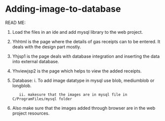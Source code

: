# Adding-image-to-database

READ ME:

1.	Load the files in an ide and add mysql library to the web project.
2.  Yhhtml is the page where the details of gas receipts can to be entered. It deals with the design part mostly.
3.	Yhjsp1 is the page deals with database integration and inserting the data into external database.
4.	Yhviewjsp2 is the page which helps to view the added receipts.
5.  Database:
    i. To add image datatype in mysql use blob, mediumblob or longblob.
    
           ii. makesure that the images are in mysql file in C/ProgramFiles/mysql folder
6. Also make sure that the images added through browser are in the web project resources.
